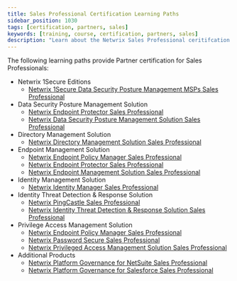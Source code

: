```yaml
---
title: Sales Professional Certification Learning Paths
sidebar_position: 1030
tags: [certification, partners, sales]
keywords: [training, course, certification, partners, sales]
description: "Learn about the Netwrix Sales Professional ceritifcation options"
---
```


The following learning paths provide Partner certification for Sales Professionals:

* Netwrix 1Secure Editions
    * [Netwrix 1Secure Data Security Posture Management MSPs Sales Professional](./1secure-dspm.md)
* Data Security Posture Management Solution
    * [Netwrix Endpoint Protector Sales Professional](./endpoint-protector.md)
    * [Netwrix Data Security Posture Management Solution Sales Professional](./data-security-posture-management.md)
* Directory Management Solution
    * [Netwrix Directory Management Solution Sales Professional](./directory-management.md)
* Endpoint Management Solution
    * [Netwrix Endpoint Policy Manager Sales Professional](./endpoint-policy-manager.md)
    * [Netwrix Endpoint Protector Sales Professional](./endpoint-protector.md)
    * [Netwrix Endpoint Management Solution Sales Professional](endpoint-management.md)
* Identity Management Solution
    * [Netwrix Identity Manager Sales Professional](./identity-manager.md)
* Identity Threat Detection & Response Solution
    * [Netwrix PingCastle Sales Professional](./pingcastle.md)
    * [Netwrix Identity Threat Detection & Response Solution Sales Professional](./identity-threat-detection-response.md)
* Privilege Access Management Solution
    * [Netwrix Endpoint Policy Manager Sales Professional](./endpoint-policy-manager.md)
    * [Netwrix Password Secure Sales Professional](./password-secure.md)
    * [Netwrix Privileged Access Management Solution Sales Professional](./privileged-access-management.md)
* Additional Products
    * [Netwrix Platform Governance for NetSuite Sales Professional](./platform-governance-netsuite.md)
    * [Netwrix Platform Governance for Salesforce Sales Professional](./platform-governance-salesforce.md)
